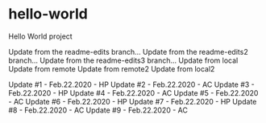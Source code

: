 # hello-world
Hello World project

Update from the readme-edits branch...
Update from the readme-edits2 branch...
Update from the readme-edits3 branch...
Update from local
Update from remote
Update from remote2
Update from local2

Update #1 - Feb.22.2020 - HP
Update #2 - Feb.22.2020 - AC
Update #3 - Feb.22.2020 - HP
Update #4 - Feb.22.2020 - AC
Update #5 - Feb.22.2020 - AC
Update #6 - Feb.22.2020 - HP
Update #7 - Feb.22.2020 - HP
Update #8 - Feb.22.2020 - AC
Update #9 - Feb.22.2020 - AC
